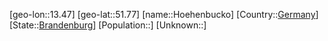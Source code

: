 ﻿---
location: [51.77,13.47]
type: City
tags:
- geo/City


SpocWebEntityId: 31078
isDeleted: false
confidential: public

---
[geo-lon::13.47]
[geo-lat::51.77]
[name::Hoehenbucko]
[Country::[Germany](geo/Continent/Europe/Germany.md)]
[State::[Brandenburg](geo/Continent/Europe/Germany/Brandenburg.md)]
[Population::]
[Unknown::]

